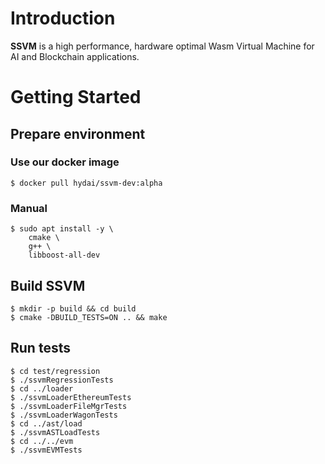 # Introduction
**SSVM** is a high performance, hardware optimal Wasm Virtual Machine for AI and Blockchain applications.

# Getting Started

## Prepare environment

### Use our docker image

```Shell
$ docker pull hydai/ssvm-dev:alpha
```

### Manual

```Shell
$ sudo apt install -y \
	cmake \
	g++ \
	libboost-all-dev

```

## Build SSVM
```Shell
$ mkdir -p build && cd build
$ cmake -DBUILD_TESTS=ON .. && make
```

## Run tests
```Shell
$ cd test/regression
$ ./ssvmRegressionTests
$ cd ../loader
$ ./ssvmLoaderEthereumTests
$ ./ssvmLoaderFileMgrTests
$ ./ssvmLoaderWagonTests
$ cd ../ast/load
$ ./ssvmASTLoadTests
$ cd ../../evm
$ ./ssvmEVMTests
```
